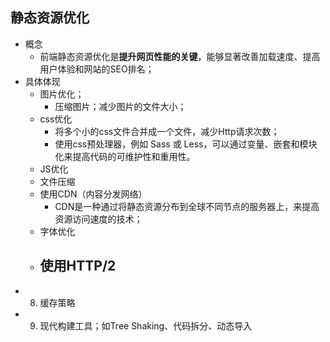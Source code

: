 ## 静态资源优化
- 概念
  - 前端静态资源优化是**提升网页性能的关键**，能够显著改善加载速度、提高用户体验和网站的SEO排名；
- 具体体现
  - 图片优化；
    - 压缩图片；减少图片的文件大小；
  - css优化
    - 将多个小的css文件合并成一个文件，减少Http请求次数；
    - 使用css预处理器，例如 Sass 或 Less，可以通过变量、嵌套和模块化来提高代码的可维护性和重用性。
  - JS优化
  - 文件压缩
  - 使用CDN（内容分发网络）
    - CDN是一种通过将静态资源分布到全球不同节点的服务器上，来提高资源访问速度的技术；
  - 字体优化
  - 使用HTTP/2
    - 
- 8. 缓存策略
- 9. 现代构建工具；如Tree Shaking、代码拆分、动态导入
